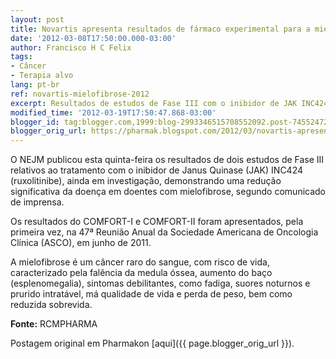 ```yaml
---
layout: post
title: Novartis apresenta resultados de fármaco experimental para a mielofibrose - via Consulfarma
date: '2012-03-08T17:50:00.000-03:00'
author: Francisco H C Felix
tags:
- Câncer
- Terapia alvo
lang: pt-br
ref: novartis-mielofibrose-2012
excerpt: Resultados de estudos de Fase III com o inibidor de JAK INC424 (ruxolitinibe) mostram redução significativa da doença em pacientes com mielofibrose.
modified_time: '2012-03-19T17:50:47.868-03:00'
blogger_id: tag:blogger.com,1999:blog-2993346515708552092.post-7455247216007265690
blogger_orig_url: https://pharmak.blogspot.com/2012/03/novartis-apresenta-resultados-de.html
---
```


O NEJM publicou esta quinta-feira os resultados de dois estudos de Fase III relativos ao tratamento com o inibidor de Janus Quinase (JAK) INC424 (ruxolitinibe), ainda em investigação, demonstrando uma redução significativa da doença em doentes com mielofibrose, segundo comunicado de imprensa.

<!--more-->

Os resultados do COMFORT-I e COMFORT-II foram apresentados, pela primeira vez, na 47ª Reunião Anual da Sociedade Americana de Oncologia Clínica (ASCO), em junho de 2011.

A mielofibrose é um câncer raro do sangue, com risco de vida, caracterizado pela falência da medula óssea, aumento do baço (esplenomegalia), sintomas debilitantes, como fadiga, suores noturnos e prurido intratável, má qualidade de vida e perda de peso, bem como reduzida sobrevida.

**Fonte:** RCMPHARMA

Postagem original em Pharmakon [aqui]({{ page.blogger_orig_url }}).
